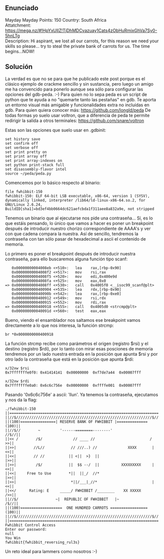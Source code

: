 ## **Enunciado**

Mayday Mayday
Points: 150 
Country: South Africa   
Attatchment: https://mega.nz/#!HpYxUIIZ!TjDhMDCvazuay1Cats4zObHuRmixGhVa7Sy0-5hnLTg   
Description: Hi aspirant, we lost all our carrots, for this reason we need your skills so please... try to steal the private bank of carrots for us. The time begins...NOW!

## **Solución**

La verdad es que no se para que he publicado este post porque es el clásico ejemplo de crackme sencillo y sin sustancia, pero luego un amigo me ha convencido para ponerlo aunque sea sólo para configurar las opciones del gdb-peda. :-)
Para quien no lo sepa peda es un script de python que te ayuda a no "quemarte tanto las pestañas" en gdb. Te aporta un entorno visual más amigable y funcionalidades extra no incluídas en gdb. Para quien quiera conocer más:
https://github.com/longld/peda
De todas formas yo suelo usar voltron, que a diferencia de peda te permite redirigir la salida a otros terminales:
https://github.com/snare/voltron

Estas son las opciones que suelo usar en .gdbinit:

```
set history save
set confirm off
set verbose off
set print pretty on
set print array off
set print array-indexes on
set python print-stack full
set disassembly-flavor intel
source ~/peda/peda.py
```

Comencemos por lo básico respecto al binario:

```
file fwhibbit-150 
fwhibbit-150: ELF 64-bit LSB executable, x86-64, version 1 (SYSV), dynamically linked, interpreter /lib64/ld-linux-x86-64.so.2, for GNU/Linux 2.6.24, BuildID[sha1]=bd3ef4bb0664dc621aefcbda1f311aee8a832a9e, not stripped
```

Tenemos un binario que al ejecutarse nos pide una contraseña... Sí, es lo que estáis pensando, lo único que vamos a hacer es poner un breakpoint después de introducir nuestro chorizo correspondiente de AAAA's y ver con que cadena compara la nuestra. Así de sencillo, tendremos la contraseña con tan sólo pasar de hexadecimal a ascii el contenido de memoria.

Lo primero es poner el breakpoint después de introducir nuestra contraseña, para ello buscaremos alguna función tipo scanf:

```
   0x00000000004008eb <+510>:	lea    rax,[rbp-0x90]
   0x00000000004008f2 <+517>:	mov    rsi,rax
   0x00000000004008f5 <+520>:	mov    edi,0x400e9d
   0x00000000004008fa <+525>:	mov    eax,0x0
=> 0x00000000004008ff <+530>:	call   0x4005f0 <__isoc99_scanf@plt>
   0x0000000000400904 <+535>:	lea    rdx,[rbp-0x90]
   0x000000000040090b <+542>:	lea    rax,[rbp-0xe0]
   0x0000000000400912 <+549>:	mov    rsi,rdx
   0x0000000000400915 <+552>:	mov    rdi,rax
=> 0x0000000000400918 <+555>:	call   0x4005d0 <strcmp@plt>
   0x000000000040091d <+560>:	test   eax,eax
```

Bueno, viendo el ensamblador nos saltamos ese breakpoint vamos directamente a lo que nos interesa, la función strcmp:

```
br *0x0000000000400918
```

La función strcmp recibe como parámetros el origen (registro $rsi) y el destino (registro $rdi), por lo tanto con mirar esas posciones de memoria tendremos por un lado nuestra entrada en la posición que apunta $rsi y por otro lado la contraseña que está en la posición que apunta $rdi:

```
x/32xw $rsi
0x7fffffffe0f0:	0x41414141	0x00000000	0xf7de7a44	0x00007fff

x/32xw $rdi
0x7fffffffe0a0:	0x6c6c756e	0x00000000	0xffffe001	0x00007fff
```

Pasando '0x6c6c756e' a ascii: 'llun'. Ya tenemos la contraseña, ejecutamos y nos da la flag:

```
./fwhibbit-150 
||====================================================================||
||//$//////////////////////////////////////////////////////////////$//||
||(100)================| RESERVE BANK OF FWHIBBIT |==============(100)||
||//$//        ~         '------========--------'                //$//||
||<< /        /$/              // ____ //                         / >>||
||>>|        //L//            // ///..) //              XXXX       |<<||
||<<|        // //           || <||  >}  ||                        |>>||
||>>|         /$/            ||  $$ --/  ||          XXXXXXXXX     |<<||
||<<|     Free to Use        *||  ||_/  //*                        |>>||
||>>|                         *||/___|_//*                         |<<||
||<</      Rating: E     _____/ FWHIBBIT /________    XX XXXXX     />>||
||//$/                 ~|  REPUBLIC OF FWHIBBIT   |~              /$//||
||(100)===================  ONE HUNDRED CARROTS =================(100)||
||//$//////////////////////////////////////////////////////////////$//||
||====================================================================||
Fwhibbit Control Access
Enter our password:
null
You Win
fwhibbit{fwhibbit_reversing_rul3s}
```

Un reto ideal para lammers como nosotros :-)


